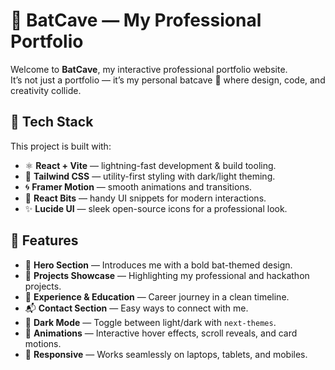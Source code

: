 # 🦇 BatCave — My Professional Portfolio

Welcome to **BatCave**, my interactive professional portfolio website.  
It’s not just a portfolio — it’s my personal batcave 🦇 where design, code, and creativity collide.

## 🚀 Tech Stack

This project is built with:

- ⚛️ **React + Vite** — lightning-fast development & build tooling.
- 🎨 **Tailwind CSS** — utility-first styling with dark/light theming.
- 🌀 **Framer Motion** — smooth animations and transitions.
- 🧩 **React Bits** — handy UI snippets for modern interactions.
- ✨ **Lucide UI** — sleek open-source icons for a professional look.


## 🎯 Features

- 🦸 **Hero Section** — Introduces me with a bold bat-themed design.
- 💼 **Projects Showcase** — Highlighting my professional and hackathon projects.
- 📜 **Experience & Education** — Career journey in a clean timeline.
- 📬 **Contact Section** — Easy ways to connect with me.
- 🌙 **Dark Mode** — Toggle between light/dark with `next-themes`.
- 🎥 **Animations** — Interactive hover effects, scroll reveals, and card motions.
- 📱 **Responsive** — Works seamlessly on laptops, tablets, and mobiles.
